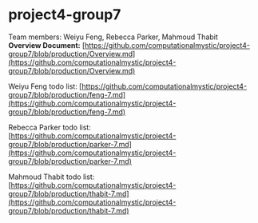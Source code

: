 # project4-group7
Team members: Weiyu Feng, Rebecca Parker, Mahmoud Thabit<br>
**Overview Document:**
[https://github.com/computationalmystic/project4-group7/blob/production/Overview.md](https://github.com/computationalmystic/project4-group7/blob/production/Overview.md)

Weiyu Feng todo list:
[https://github.com/computationalmystic/project4-group7/blob/production/feng-7.md](https://github.com/computationalmystic/project4-group7/blob/production/feng-7.md)

Rebecca Parker todo list:
[https://github.com/computationalmystic/project4-group7/blob/production/parker-7.md](https://github.com/computationalmystic/project4-group7/blob/production/parker-7.md)

Mahmoud Thabit todo list:
[https://github.com/computationalmystic/project4-group7/blob/production/thabit-7.md](https://github.com/computationalmystic/project4-group7/blob/production/thabit-7.md)
